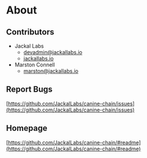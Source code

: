 # About

## Contributors
+ Jackal Labs
    + [devadmin@jackallabs.io](mailto:devadmin@jackallabs.io)
    + [jackallabs.io](https://jackallabs.io)
+ Marston Connell
    + [marston@jackallabs.io](mailto:marston@jackallabs.io)

## Report Bugs
[https://github.com/JackalLabs/canine-chain/issues](https://github.com/JackalLabs/canine-chain/issues)

## Homepage
[https://github.com/JackalLabs/canine-chain/#readme](https://github.com/JackalLabs/canine-chain/#readme)
